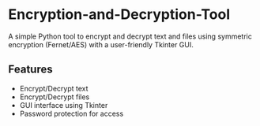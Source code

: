 # Encryption-and-Decryption-Tool
A simple Python tool to encrypt and decrypt text and files using symmetric encryption (Fernet/AES) with a user-friendly Tkinter GUI.

## Features
- Encrypt/Decrypt text
- Encrypt/Decrypt files
- GUI interface using Tkinter
- Password protection for access
